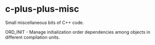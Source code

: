 # c-plus-plus-misc
Small miscellaneous bits of C++ code.

ORD_INIT - Manage initialization order dependencies among objects in different compilation units.
